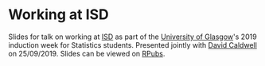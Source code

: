 # Working at ISD

Slides for talk on working at [ISD](https://www.isdscotland.org/) as part of the [University of Glasgow](https://www.gla.ac.uk/)'s 2019 induction week for Statistics students. Presented jointly with [David Caldwell](https://github.com/davidc92) on 25/09/2019. Slides can be viewed on [RPubs](http://rpubs.com/jackhannah95/uofg-isd).

